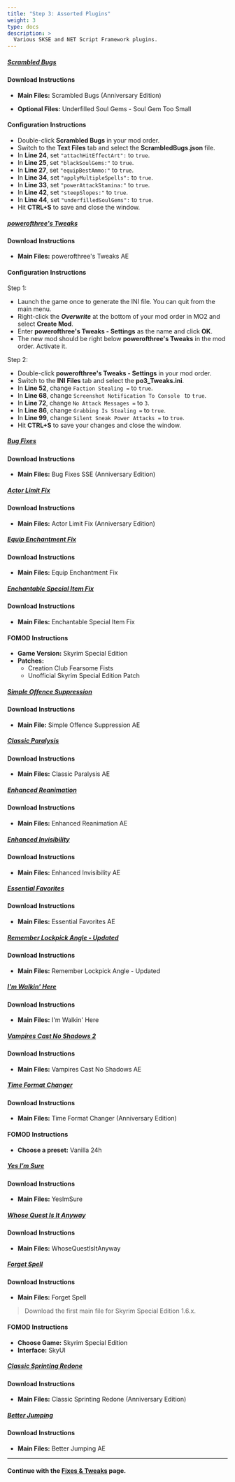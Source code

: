 ```yaml
---
title: "Step 3: Assorted Plugins"
weight: 3
type: docs
description: >
  Various SKSE and NET Script Framework plugins.
---
```


##### [Scrambled Bugs](https://www.nexusmods.com/skyrimspecialedition/mods/43532?tab=files)

#### Download Instructions

- **Main Files:** Scrambled Bugs (Anniversary Edition)


- **Optional Files:** Underfilled Soul Gems - Soul Gem Too Small

#### Configuration Instructions

- Double-click **Scrambled Bugs** in your mod order.
- Switch to the **Text Files** tab and select the **ScrambledBugs.json** file.
- In **Line 24**, set `"attachHitEffectArt":` to `true`.
- In **Line 25**, set `"blackSoulGems:"` to `true`.
- In **Line 27**, set `"equipBestAmmo:"` to `true`.
- In **Line 34**, set `"applyMultipleSpells":` to `true`.
- In **Line 33**, set `"powerAttackStamina:"` to `true`.
- In **Line 42**, set `"steepSlopes:"` to `true`.
- In **Line 44**, set `"underfilledSoulGems":` to `true`.
- Hit **CTRL+S** to save and close the window.

##### [powerofthree's Tweaks](https://www.nexusmods.com/skyrimspecialedition/mods/51073?tab=files)

#### Download Instructions

- **Main Files:** powerofthree's Tweaks AE

#### Configuration Instructions

Step 1:

- Launch the game once to generate the INI file. You can quit from the main menu.
- Right-click the ***Overwrite*** at the bottom of your mod order in MO2 and select **Create Mod**.
- Enter **powerofthree's Tweaks - Settings** as the name and click **OK**.
- The new mod should be right below **powerofthree's Tweaks** in the mod order. Activate it.

Step 2:

- Double-click **powerofthree's Tweaks - Settings** in your mod order.
- Switch to the **INI Files** tab and select the **po3_Tweaks.ini**.
- In **Line 52**, change `Faction Stealing =` to `true`.
- In **Line 68**, change `Screenshot Notification To Console ` to `true`.
- In **Line 72**, change `No Attack Messages =` to `3`.
- In **Line 86**, change `Grabbing Is Stealing =` to `true`.
- In **Line 99**, change `Silent Sneak Power Attacks =` to `true`.
- Hit **CTRL+S** to save your changes and close the window.

##### [Bug Fixes](https://www.nexusmods.com/skyrimspecialedition/mods/33261?tab=files)

#### Download Instructions

- **Main Files:** Bug Fixes SSE (Anniversary Edition)

##### [Actor Limit Fix](https://www.nexusmods.com/skyrimspecialedition/mods/32349?tab=files)

#### Download Instructions

- **Main Files:** Actor Limit Fix (Anniversary Edition)

##### [Equip Enchantment Fix](https://www.nexusmods.com/skyrimspecialedition/mods/42839?tab=files)

#### Download Instructions

- **Main Files:** Equip Enchantment Fix

##### [Enchantable Special Item Fix](https://www.nexusmods.com/skyrimspecialedition/mods/65154?tab=files)

#### Download Instructions

- **Main Files:** Enchantable Special Item Fix

#### FOMOD Instructions

- **Game Version:** Skyrim Special Edition
- **Patches:**
  - Creation Club Fearsome Fists
  - Unofficial Skyrim Special Edition Patch

##### [Simple Offence Suppression](https://www.nexusmods.com/skyrimspecialedition/mods/41764?tab=files)

#### Download Instructions

- **Main File:** Simple Offence Suppression AE

##### [Classic Paralysis](https://www.nexusmods.com/skyrimspecialedition/mods/45931?tab=files)

#### Download Instructions

- **Main Files:** Classic Paralysis AE

##### [Enhanced Reanimation](https://www.nexusmods.com/skyrimspecialedition/mods/43500?tab=files)

#### Download Instructions

- **Main Files:** Enhanced Reanimation AE

##### [Enhanced Invisibility](https://www.nexusmods.com/skyrimspecialedition/mods/61950?tab=files)

#### Download Instructions

- **Main Files:** Enhanced Invisibility AE

##### [Essential Favorites](https://www.nexusmods.com/skyrimspecialedition/mods/42997?tab=files)

#### Download Instructions

- **Main Files:** Essential Favorites AE

##### [Remember Lockpick Angle - Updated](https://www.nexusmods.com/skyrimspecialedition/mods/26838?tab=files)

#### Download Instructions

- **Main Files:** Remember Lockpick Angle - Updated

##### [I'm Walkin' Here](https://www.nexusmods.com/skyrimspecialedition/mods/27742?tab=files)

#### Download Instructions

- **Main Files:** I'm Walkin' Here

##### [Vampires Cast No Shadows 2](https://www.nexusmods.com/skyrimspecialedition/mods/46107?tab=files)

#### Download Instructions

- **Main Files:** Vampires Cast No Shadows AE

##### [Time Format Changer](https://www.nexusmods.com/skyrimspecialedition/mods/28921?tab=files)

#### Download Instructions

- **Main Files:** Time Format Changer (Anniversary Edition)

#### FOMOD Instructions

- **Choose a preset:** Vanilla 24h

##### [Yes I’m Sure](https://www.nexusmods.com/skyrimspecialedition/mods/24898?tab=files)

#### Download Instructions

- **Main Files:** YesImSure

##### [Whose Quest Is It Anyway](https://www.nexusmods.com/skyrimspecialedition/mods/23581?tab=files)

#### Download Instructions

- **Main Files:** WhoseQuestIsItAnyway

##### [Forget Spell](https://www.nexusmods.com/skyrimspecialedition/mods/51125?tab=files)

#### Download Instructions

- **Main Files:** Forget Spell

> Download the first main file for Skyrim Special Edition 1.6.x.

#### FOMOD Instructions

- **Choose Game:** Skyrim Special Edition
- **Interface:** SkyUI

##### [Classic Sprinting Redone](https://www.nexusmods.com/skyrimspecialedition/mods/20166?tab=files)

#### Download Instructions

- **Main Files:** Classic Sprinting Redone (Anniversary Edition)

##### [Better Jumping](https://www.nexusmods.com/skyrimspecialedition/mods/18967?tab=files)

#### Download Instructions

- **Main Files:** Better Jumping AE

---

#### Continue with the [Fixes & Tweaks](/tpf/mod-installation-1/step-4/) page.